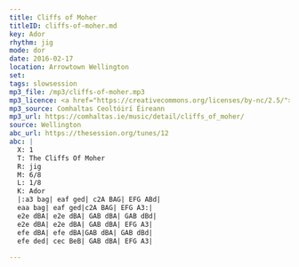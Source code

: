 ```yaml
---
title: Cliffs of Moher
titleID: cliffs-of-moher.md
key: Ador
rhythm: jig
mode: dor
date: 2016-02-17
location: Arrowtown Wellington
set:
tags: slowsession 
mp3_file: /mp3/cliffs-of-moher.mp3
mp3_licence: <a href="https://creativecommons.org/licenses/by-nc/2.5/">CC-BY-NC-2.5</a>
mp3_source: Comhaltas Ceoltóirí Éireann
mp3_url: https://comhaltas.ie/music/detail/cliffs_of_moher/
source: Wellington
abc_url: https://thesession.org/tunes/12
abc: |
  X: 1
  T: The Cliffs Of Moher
  R: jig
  M: 6/8
  L: 1/8
  K: Ador
  |:a3 bag| eaf ged| c2A BAG| EFG ABd|
  eaa bag| eaf ged|c2A BAG| EFG A3:|
  e2e dBA| e2e dBA| GAB dBA| GAB dBd|
  e2e dBA| e2e dBA| GAB dBA| EFG A3|
  efe dBA| efe dBA|GAB dBA| GAB dBd|
  efe ded| cec BeB| GAB dBA| EFG A3|
  
---
```

